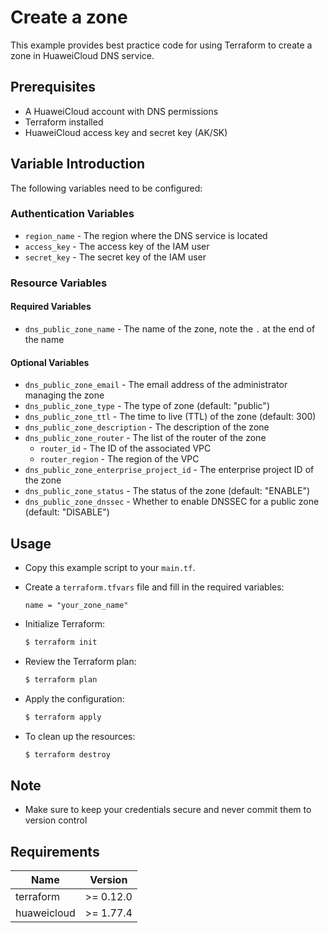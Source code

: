 # Create a zone

This example provides best practice code for using Terraform to create a zone in HuaweiCloud DNS service.

## Prerequisites

* A HuaweiCloud account with DNS permissions
* Terraform installed
* HuaweiCloud access key and secret key (AK/SK)

## Variable Introduction

The following variables need to be configured:

### Authentication Variables

* `region_name` - The region where the DNS service is located
* `access_key` - The access key of the IAM user
* `secret_key` - The secret key of the IAM user

### Resource Variables

#### Required Variables

* `dns_public_zone_name` - The name of the zone, note the `.` at the end of the name

#### Optional Variables

* `dns_public_zone_email` - The email address of the administrator managing the zone
* `dns_public_zone_type` - The type of zone (default: "public")
* `dns_public_zone_ttl` - The time to live (TTL) of the zone (default: 300)
* `dns_public_zone_description` - The description of the zone
* `dns_public_zone_router` - The list of the router of the zone
  - `router_id` - The ID of the associated VPC
  - `router_region` - The region of the VPC
* `dns_public_zone_enterprise_project_id` - The enterprise project ID of the zone
* `dns_public_zone_status` - The status of the zone (default: "ENABLE")
* `dns_public_zone_dnssec` - Whether to enable DNSSEC for a public zone (default: "DISABLE")

## Usage

* Copy this example script to your `main.tf`.

* Create a `terraform.tfvars` file and fill in the required variables:

  ```hcl
  name = "your_zone_name"
  ```

* Initialize Terraform:

  ```bash
  $ terraform init
  ```

* Review the Terraform plan:

  ```bash
  $ terraform plan
  ```

* Apply the configuration:

  ```bash
  $ terraform apply
  ```

* To clean up the resources:

  ```bash
  $ terraform destroy
  ```

## Note

* Make sure to keep your credentials secure and never commit them to version control

## Requirements

| Name | Version |
| ---- | ---- |
| terraform | >= 0.12.0 |
| huaweicloud | >= 1.77.4 |
